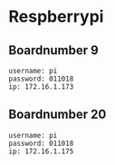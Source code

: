 # Respberrypi
## Boardnumber 9
```
username: pi
password: 011018
ip: 172.16.1.173

```


## Boardnumber 20
```
username: pi
password: 011018
ip: 172.16.1.175

```